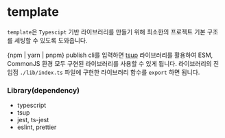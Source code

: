 # template

`template`은 `Typescipt` 기반 라이브러리를 만들기 위해 최소한의 프로젝트 기본 구조를 세팅할 수 있도록 도와줍니다.

{npm | yarn | pnpm} publish cli를 입력하면 [tsup](https://www.npmjs.com/package/tsup)  라이브러리를 활용하여 ESM, CommonJS 환경 모두 구현된 라이브러리를 사용할 수 있게 됩니다.
라이브러리의 진입점 `./lib/index.ts` 파일에 구현한 라이브러리 함수를 `export` 하면 됩니다.

### Library(dependency)

- typescript
- tsup
- jest, ts-jest
- eslint, prettier

